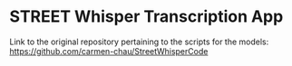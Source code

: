 # STREET Whisper Transcription App

Link to the original repository pertaining to the scripts for the models: https://github.com/carmen-chau/StreetWhisperCode
